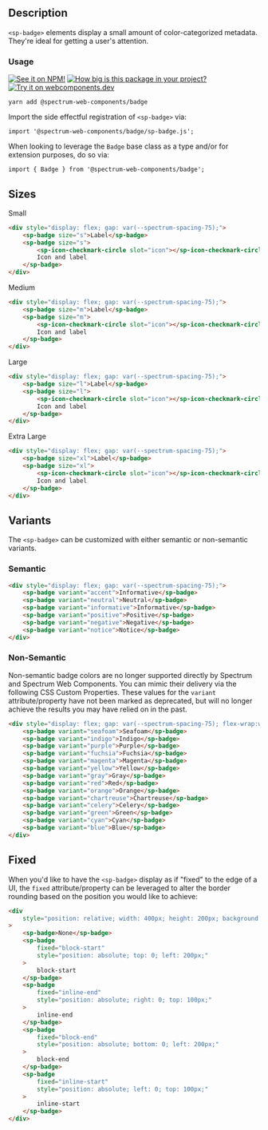 ## Description

`<sp-badge>` elements display a small amount of color-categorized metadata. They're ideal for getting a user's attention.

### Usage

[![See it on NPM!](https://img.shields.io/npm/v/@spectrum-web-components/badge?style=for-the-badge)](https://www.npmjs.com/package/@spectrum-web-components/badge)
[![How big is this package in your project?](https://img.shields.io/bundlephobia/minzip/@spectrum-web-components/badge?style=for-the-badge)](https://bundlephobia.com/result?p=@spectrum-web-components/badge)
[![Try it on webcomponents.dev](https://img.shields.io/badge/Try%20it%20on-webcomponents.dev-green?style=for-the-badge)](https://studio.webcomponents.dev/edit/qxPsOTrGAPB92LzPfk4P/src/index.ts?p=stories)

```
yarn add @spectrum-web-components/badge
```

Import the side effectful registration of `<sp-badge>` via:

```
import '@spectrum-web-components/badge/sp-badge.js';
```

When looking to leverage the `Badge` base class as a type and/or for extension purposes, do so via:

```
import { Badge } from '@spectrum-web-components/badge';
```

## Sizes

<sp-tabs selected="m" auto label="Size Attribute Options">
<sp-tab value="s">Small</sp-tab>
<sp-tab-panel value="s">

```html demo
<div style="display: flex; gap: var(--spectrum-spacing-75);">
    <sp-badge size="s">Label</sp-badge>
    <sp-badge size="s">
        <sp-icon-checkmark-circle slot="icon"></sp-icon-checkmark-circle>
        Icon and label
    </sp-badge>
</div>
```

</sp-tab-panel>
<sp-tab value="m">Medium</sp-tab>
<sp-tab-panel value="m">

```html demo
<div style="display: flex; gap: var(--spectrum-spacing-75);">
    <sp-badge size="m">Label</sp-badge>
    <sp-badge size="m">
        <sp-icon-checkmark-circle slot="icon"></sp-icon-checkmark-circle>
        Icon and label
    </sp-badge>
</div>
```

</sp-tab-panel>
<sp-tab value="l">Large</sp-tab>
<sp-tab-panel value="l">

```html demo
<div style="display: flex; gap: var(--spectrum-spacing-75);">
    <sp-badge size="l">Label</sp-badge>
    <sp-badge size="l">
        <sp-icon-checkmark-circle slot="icon"></sp-icon-checkmark-circle>
        Icon and label
    </sp-badge>
</div>
```

</sp-tab-panel>
<sp-tab value="xl">Extra Large</sp-tab>
<sp-tab-panel value="xl">

```html demo
<div style="display: flex; gap: var(--spectrum-spacing-75);">
    <sp-badge size="xl">Label</sp-badge>
    <sp-badge size="xl">
        <sp-icon-checkmark-circle slot="icon"></sp-icon-checkmark-circle>
        Icon and label
    </sp-badge>
</div>
```

</sp-tab-panel>
</sp-tabs>

## Variants

The `<sp-badge>` can be customized with either semantic or non-semantic variants.

### Semantic

```html demo
<div style="display: flex; gap: var(--spectrum-spacing-75);">
    <sp-badge variant="accent">Informative</sp-badge>
    <sp-badge variant="neutral">Neutral</sp-badge>
    <sp-badge variant="informative">Informative</sp-badge>
    <sp-badge variant="positive">Positive</sp-badge>
    <sp-badge variant="negative">Negative</sp-badge>
    <sp-badge variant="notice">Notice</sp-badge>
</div>
```

### Non-Semantic

Non-semantic badge colors are no longer supported directly by Spectrum and Spectrum Web Components. You can mimic their delivery via the following CSS Custom Properties. These values for the `variant` attribute/property have not been marked as deprecated, but will no longer achieve the results you may have relied on in the past.

```html demo
<div style="display: flex; gap: var(--spectrum-spacing-75); flex-wrap:wrap;">
    <sp-badge variant="seafoam">Seafoam</sp-badge>
    <sp-badge variant="indigo">Indigo</sp-badge>
    <sp-badge variant="purple">Purple</sp-badge>
    <sp-badge variant="fuchsia">Fuchsia</sp-badge>
    <sp-badge variant="magenta">Magenta</sp-badge>
    <sp-badge variant="yellow">Yellow</sp-badge>
    <sp-badge variant="gray">Gray</sp-badge>
    <sp-badge variant="red">Red</sp-badge>
    <sp-badge variant="orange">Orange</sp-badge>
    <sp-badge variant="chartreuse">Chartreuse</sp-badge>
    <sp-badge variant="celery">Celery</sp-badge>
    <sp-badge variant="green">Green</sp-badge>
    <sp-badge variant="cyan">Cyan</sp-badge>
    <sp-badge variant="blue">Blue</sp-badge>
</div>
```

## Fixed

When you'd like to have the `<sp-badge>` display as if "fixed" to the edge of a UI, the `fixed` attribute/property can be leveraged to alter the border rounding based on the position you would like to achieve:

```html
<div
    style="position: relative; width: 400px; height: 200px; background: #eee; max-width: 100%"
>
    <sp-badge>None</sp-badge>
    <sp-badge
        fixed="block-start"
        style="position: absolute; top: 0; left: 200px;"
    >
        block-start
    </sp-badge>
    <sp-badge
        fixed="inline-end"
        style="position: absolute; right: 0; top: 100px;"
    >
        inline-end
    </sp-badge>
    <sp-badge
        fixed="block-end"
        style="position: absolute; bottom: 0; left: 200px;"
    >
        block-end
    </sp-badge>
    <sp-badge
        fixed="inline-start"
        style="position: absolute; left: 0; top: 100px;"
    >
        inline-start
    </sp-badge>
</div>
```
